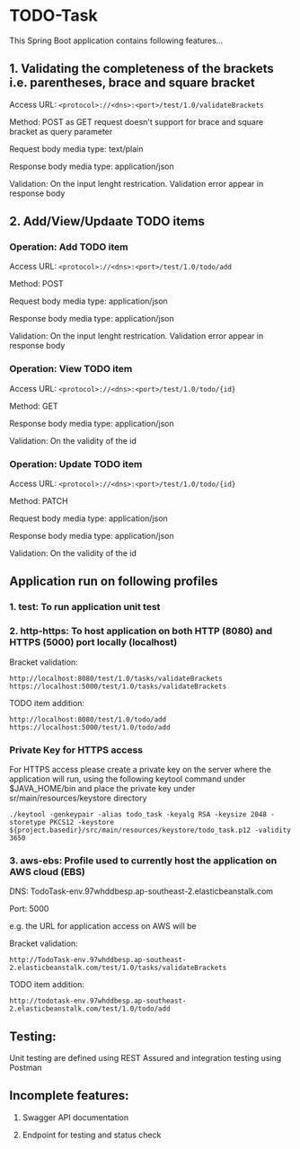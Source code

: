 # TODO-Task

This Spring Boot application contains following features...

## 1. Validating the completeness of the brackets i.e. parentheses, brace and square bracket

Access URL: 
```<protocol>://<dns>:<port>/test/1.0/validateBrackets```
   
Method: POST as GET request doesn't support for brace and square bracket as query parameter

Request body media type: text/plain

Response body media type: application/json

Validation: On the input lenght restrication. Validation error appear in response body

## 2. Add/View/Updaate TODO items

### Operation: Add TODO item

Access URL: 
```<protocol>://<dns>:<port>/test/1.0/todo/add```
   
Method: POST

Request body media type: application/json

Response body media type: application/json

Validation: On the input lenght restrication. Validation error appear in response body

### Operation: View TODO item

Access URL: 
```<protocol>://<dns>:<port>/test/1.0/todo/{id}```
   
Method: GET

Response body media type: application/json

Validation: On the validity of the id

### Operation: Update TODO item

Access URL:
```<protocol>://<dns>:<port>/test/1.0/todo/{id}```
   
Method: PATCH

Request body media type: application/json

Response body media type: application/json

Validation: On the validity of the id

## Application run on following profiles

### 1. test: To run application unit test

### 2. http-https: To host application on both HTTP (8080) and HTTPS (5000) port locally (localhost)

Bracket validation:
```
http://localhost:8080/test/1.0/tasks/validateBrackets
https://localhost:5000/test/1.0/tasks/validateBrackets
```

TODO item addition:
```
http://localhost:8080/test/1.0/todo/add
https://localhost:5000/test/1.0/todo/add
```

### Private Key for HTTPS access
For HTTPS access please create a private key on the server where the application will run, using the following keytool command under $JAVA_HOME/bin and place the private key under sr/main/resources/keystore directory

```
./keytool -genkeypair -alias todo_task -keyalg RSA -keysize 2048 -storetype PKCS12 -keystore ${project.basedir}/src/main/resources/keystore/todo_task.p12 -validity 3650
```

### 3. aws-ebs: Profile used to currently host the application on AWS cloud (EBS)

DNS: TodoTask-env.97whddbesp.ap-southeast-2.elasticbeanstalk.com
   
Port: 5000

e.g. the URL for application access on AWS will be
   
Bracket validation:

```http://TodoTask-env.97whddbesp.ap-southeast-2.elasticbeanstalk.com/test/1.0/tasks/validateBrackets```
   
TODO item addition:

```http://todotask-env.97whddbesp.ap-southeast-2.elasticbeanstalk.com/test/1.0/todo/add```

## Testing:
Unit testing are defined using REST Assured and integration testing using Postman

## Incomplete features:

1. Swagger API documentation

2. Endpoint for testing and status check
